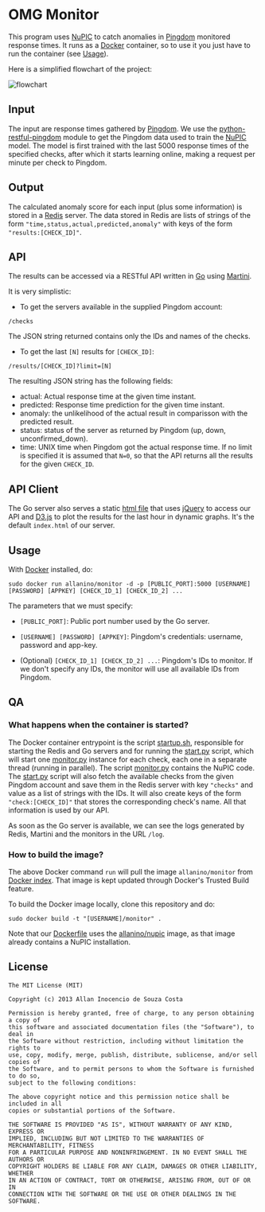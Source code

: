 OMG Monitor
==========

This program uses [NuPIC] to catch anomalies in [Pingdom] monitored response times. It runs as a [Docker] container, so to use it you just have to run the container (see [Usage](#usage)).

Here is a simplified flowchart of the project:

![flowchart](https://rawgithub.com/cloudwalkio/omg-monitor/images/images/omg-monitor-flow.svg)

Input
-----

The input are response times gathered by [Pingdom]. We use the [python-restful-pingdom] module to get the Pingdom data used to train the [NuPIC] model. The model is first trained with the last 5000 response times of the specified checks,
after which it starts learning online, making a request per minute per check to Pingdom. 

Output
------

The calculated anomaly score for each input (plus some information) is stored in a [Redis] server. The data stored in Redis are lists of strings of the form `"time,status,actual,predicted,anomaly"` with keys of the form `"results:[CHECK_ID]"`.

API
------

The results can be accessed via a RESTful API written in [Go] using [Martini].

It is very simplistic:

* To get the servers available in the supplied Pingdom account:
```
/checks
```
The JSON string returned contains only the IDs and names of the checks.

* To get the last `[N]` results for `[CHECK_ID]`:
```
/results/[CHECK_ID]?limit=[N]
```
  The resulting JSON string has the following fields:
  * actual: Actual response time at the given time instant.
  * predicted: Response time prediction for the given time instant.
  * anomaly: the unlikelihood of the actual result in comparisson with the predicted result.
  * status: status of the server as returned by Pingdom (up, down, unconfirmed_down).
  * time: UNIX time when Pingdom got the actual response time.
  If no limit is specified it is assumed that `N=0`, so that the API returns all the results for the given `CHECK_ID`.

API Client
------

The Go server also serves a static [html file][1] that uses [jQuery] to access our API and [D3.js] to plot the results for the last hour in dynamic graphs. It's the default `index.html` of our server.

Usage
-----

With [Docker] installed, do:
```
sudo docker run allanino/monitor -d -p [PUBLIC_PORT]:5000 [USERNAME] [PASSWORD] [APPKEY] [CHECK_ID_1] [CHECK_ID_2] ...
```

The parameters that we must specify:

* `[PUBLIC_PORT]`: Public port number used by the Go server.

* `[USERNAME] [PASSWORD] [APPKEY]`: Pingdom's credentials: username, password and app-key.

* (Optional) `[CHECK_ID_1] [CHECK_ID_2] ...`: Pingdom's IDs to monitor. If we don't specify any IDs, the monitor will use all available IDs from Pingdom.

QA
--------------

### What happens when the container is started?

The Docker container entrypoint is the script [startup.sh], responsible for starting the Redis and Go servers and for running the [start.py] script, which will start one [monitor.py] instance for each check, each one in a separate thread (running in parallel). The script [monitor.py] contains the NuPIC code. The [start.py] script will also fetch the available checks from the given Pingdom account and save them in the Redis server with key `"checks"` and value as a list of strings with the IDs. It will also create keys of the form `"check:[CHECK_ID]"` that stores the corresponding check's name. All that information is used by our API. 

As soon as the Go server is available, we can see the logs generated by Redis, Martini and the monitors in the URL `/log`. 

### How to build the image?

The above Docker command `run` will pull the image `allanino/monitor` from [Docker index][2]. That image is kept updated through Docker's Trusted Build feature.

To build the Docker image locally, clone this repository and do:

    sudo docker build -t "[USERNAME]/monitor" .

Note that our [Dockerfile] uses the [allanino/nupic] image, as that image already contains a NuPIC installation.

License
-------
```
The MIT License (MIT)

Copyright (c) 2013 Allan Inocencio de Souza Costa

Permission is hereby granted, free of charge, to any person obtaining a copy of
this software and associated documentation files (the "Software"), to deal in
the Software without restriction, including without limitation the rights to
use, copy, modify, merge, publish, distribute, sublicense, and/or sell copies of
the Software, and to permit persons to whom the Software is furnished to do so,
subject to the following conditions:

The above copyright notice and this permission notice shall be included in all
copies or substantial portions of the Software.

THE SOFTWARE IS PROVIDED "AS IS", WITHOUT WARRANTY OF ANY KIND, EXPRESS OR
IMPLIED, INCLUDING BUT NOT LIMITED TO THE WARRANTIES OF MERCHANTABILITY, FITNESS
FOR A PARTICULAR PURPOSE AND NONINFRINGEMENT. IN NO EVENT SHALL THE AUTHORS OR
COPYRIGHT HOLDERS BE LIABLE FOR ANY CLAIM, DAMAGES OR OTHER LIABILITY, WHETHER
IN AN ACTION OF CONTRACT, TORT OR OTHERWISE, ARISING FROM, OUT OF OR IN
CONNECTION WITH THE SOFTWARE OR THE USE OR OTHER DEALINGS IN THE SOFTWARE.

```

[NuPIC]:https://github.com/numenta/nupic
[Docker]:https://www.docker.io/
[Pingdom]:https://www.pingdom.com/
[Redis]:http://redis.io/
[Martini]:https://github.com/codegangsta/martini
[Go]:http://golang.org/
[D3.js]:http://d3js.org/
[jQuery]:http://jquery.com/
[python-restful-pingdom]:https://github.com/drcraig/python-restful-pingdom
[allanino/nupic]:https://github.com/allanino/docker-nupic

[Dockerfile]:https://github.com/allanino/omg-monitor/blob/master/Dockerfile
[monitor.py]:https://github.com/allanino/omg-monitor/blob/master/monitor/monitor.py
[start.py]:https://github.com/allanino/omg-monitor/blob/master/start.py
[startup.sh]:https://github.com/allanino/omg-monitor/blob/master/startup.sh
[1]:https://github.com/allanino/omg-monitor/blob/master/server/public/index.html
[2]:https://index.docker.io/u/allanino/monitor/


